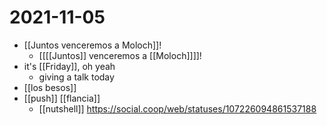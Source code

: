 # 2021-11-05

- [[Juntos venceremos a Moloch]]!
  - [[[[Juntos]] venceremos a [[Moloch]]]]!
- it's [[Friday]], oh yeah
  - giving a talk today
- [[los besos]]
- [[push]] [[flancia]]
  - [[nutshell]] https://social.coop/web/statuses/107226094861537188
